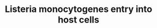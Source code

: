 ---
authors:
- ReactomeTeam
description: Listeria monocytogenes is a short, gram-positive, nonspore-forming motile
  rod. Serotypes 1/2a, 1/2b and 4b make up more than 95% of isolates from humans,
  with serotype 4b causing most of the food-borne outbreaks. Listeria monocytogenes
  enters the body through the gastrointestinal tract after ingestion of contaminated
  food. The bacteria can survive food preservation procedures, such as refrigeration,
  low pH and high salt.<br>Listeria monocytogenes expresses several adhesin proteins
  at the cell surface that facilitate bacterial binding and entry to host cells. The
  bacteria can enter host cells through endocytosis mediated by binding of the bacterial
  InlA (internalin) protein to CDH1 (E-cadherin) at the host cell plasma membrane.
  Listeria monocytogenes can also enter host cells through endocytosis mediated by
  binding of the bacterial InlB protein to MET receptor tyrosine kinase at the host
  cell plasma membrane. Listeria monocytogenes proliferates inside the host cells
  and triggers formation of filopods, elongated protrusions of the host plasma membrane
  that contain bacteria. Filopods are ingested by adjacent cells, allowing Listeria
  monocytogenes to spread from cell to cell, invisible to the immune system of the
  host.<br>Listeria monocytogenes can cross the intestinal, blood-brain and placental
  barriers. In immunocompetent adults Listeria monocytogenes infection usually causes
  gastroenteritis. In infants infected in utero and in immunocompromised adults Listeria
  monocytogenes infection can result in meningoencephalitis and bacteremia (sepsis).<br>InlA
  is critical for crossing the intestinal barrier while both InlA and InlB are needed
  for crossing the placental barrier (Gessain et al. 2015) and, based on in vitro
  studies, the blood-cerebrospinal fluid barrier (Grundler et al. 2013). It seems
  that the intrinsic level of PI3K activity in Listeria-targeted host cells determines
  whether the entry depends on InlA only or InlA and InlB. The interaction of InlA
  with E-cadherin does not activate PI3K/AKT signaling while the interaction of InlB
  with the MET receptor activated the PI3K/AKT signal transduction cascade. Therefore,
  InlB-MET interaction may be important in tissues with low intrinsic PI3K activity
  (Gessain et al. 2015). Even if InlA-E-cadherin route is sufficient for bacterial
  entry, InlB may accelerate bacterial invasion (Pentecost et al. 2010). Cholesterol
  levels in host cell plasma membrane may also influence the preferred route for bacterial
  endocytosis (Seveau et al. 2004). In addition to InlA and InlB, many other virulence
  factors are involved in the Listeria monocytogenes infection cycle (Camejo et al.
  2011) and will be annotated as mechanistic details become available.<br>For review,
  please refer to Bonazzi et al. 2009, Brooks et al. 2010, Camejo et al. 2011, Pizarro-Cerda
  et al. 2012.  View original pathway at [http://www.reactome.org/PathwayBrowser/#DIAGRAM=8876384
  Reactome].
last-edited: 2021-01-25
organisms:
- Homo sapiens
redirect_from:
- /index.php/Pathway:WP4119
- /instance/WP4119
schema-jsonld:
- '@context': https://schema.org/
  '@id': https://wikipathways.github.io/pathways/WP4119.html
  '@type': Dataset
  creator:
    '@type': Organization
    name: WikiPathways
  description: Listeria monocytogenes is a short, gram-positive, nonspore-forming
    motile rod. Serotypes 1/2a, 1/2b and 4b make up more than 95% of isolates from
    humans, with serotype 4b causing most of the food-borne outbreaks. Listeria monocytogenes
    enters the body through the gastrointestinal tract after ingestion of contaminated
    food. The bacteria can survive food preservation procedures, such as refrigeration,
    low pH and high salt.<br>Listeria monocytogenes expresses several adhesin proteins
    at the cell surface that facilitate bacterial binding and entry to host cells.
    The bacteria can enter host cells through endocytosis mediated by binding of the
    bacterial InlA (internalin) protein to CDH1 (E-cadherin) at the host cell plasma
    membrane. Listeria monocytogenes can also enter host cells through endocytosis
    mediated by binding of the bacterial InlB protein to MET receptor tyrosine kinase
    at the host cell plasma membrane. Listeria monocytogenes proliferates inside the
    host cells and triggers formation of filopods, elongated protrusions of the host
    plasma membrane that contain bacteria. Filopods are ingested by adjacent cells,
    allowing Listeria monocytogenes to spread from cell to cell, invisible to the
    immune system of the host.<br>Listeria monocytogenes can cross the intestinal,
    blood-brain and placental barriers. In immunocompetent adults Listeria monocytogenes
    infection usually causes gastroenteritis. In infants infected in utero and in
    immunocompromised adults Listeria monocytogenes infection can result in meningoencephalitis
    and bacteremia (sepsis).<br>InlA is critical for crossing the intestinal barrier
    while both InlA and InlB are needed for crossing the placental barrier (Gessain
    et al. 2015) and, based on in vitro studies, the blood-cerebrospinal fluid barrier
    (Grundler et al. 2013). It seems that the intrinsic level of PI3K activity in
    Listeria-targeted host cells determines whether the entry depends on InlA only
    or InlA and InlB. The interaction of InlA with E-cadherin does not activate PI3K/AKT
    signaling while the interaction of InlB with the MET receptor activated the PI3K/AKT
    signal transduction cascade. Therefore, InlB-MET interaction may be important
    in tissues with low intrinsic PI3K activity (Gessain et al. 2015). Even if InlA-E-cadherin
    route is sufficient for bacterial entry, InlB may accelerate bacterial invasion
    (Pentecost et al. 2010). Cholesterol levels in host cell plasma membrane may also
    influence the preferred route for bacterial endocytosis (Seveau et al. 2004).
    In addition to InlA and InlB, many other virulence factors are involved in the
    Listeria monocytogenes infection cycle (Camejo et al. 2011) and will be annotated
    as mechanistic details become available.<br>For review, please refer to Bonazzi
    et al. 2009, Brooks et al. 2010, Camejo et al. 2011, Pizarro-Cerda et al. 2012.  View
    original pathway at [http://www.reactome.org/PathwayBrowser/#DIAGRAM=8876384 Reactome].
  keywords:
  - InlA:p-Y753,Y754-CDH1:p-Y-CTNNB1:CTNND1
  - MyrG-p-Y419-SRC
  - InlA:p-Y753,Y754-CDH1:p-Y-CTNNB1:CBLL1 dimer:Zn2+
  - EPS15:HGS:STAM
  - InlA:Ub-K,p-Y753,Y754-CDH1:Ub-K,p-Y-CTNNB1:CBLL1 dimer:Zn2+
  - 'CTNND1 '
  - CBLL1 dimer:Zn2+
  - 'p-Y753,Y754-CDH1(155-882) '
  - 'UBC(229-304) '
  - InlA
  - InlB
  - 'UBC(153-228) '
  - 'MonoUb-K,p-Y1234,Y1235,Y1349,Y1356-MET '
  - 'CTNNB1 '
  - 'UBC(1-76) '
  - 'UBB(153-228) '
  - 'UBC(305-380) '
  - 'STAM '
  - dimer:GRB2-1:p-Y-CBL
  - 'UBC(457-532) '
  - 'UBB(1-76) '
  - InlB:MonoUb-K,p-4Y-MET dimer:GRB2-1:p-Y-CBL:CIN85:endophilin
  - 'EPS15 '
  - CTNND1
  - 'UBB(77-152) '
  - dimer:GRB2-1:CBL
  - CIN85:endophilin
  - InlB:MET
  - 'p-Y1234,Y1235,Y1349,Y1356-MET '
  - InlB:MonoUb-K,p-4Y-MET dimer:GRB2-1:p-Y-CBL
  - 'SH3GL3 '
  - 'Ub-K,p-Y-CTNNB1 '
  - 'Ca2+ '
  - MyrG-SRC
  - InlA:CDH1:CTNNB1:CTNND1
  - 'SH3GL2 '
  - MET
  - 'HGS '
  - 'CBLL1 '
  - 'UBC(609-684) '
  - 'Zn2+ '
  - 'GRB2-1 '
  - CBL:GRB2
  - InlB:p-4Y-MET dimer
  - 'p-Y-CTNNB1 '
  - 'CBL '
  - 'p-Y-CBL '
  - InlB:p-4Y-MET
  - 'STAM2 '
  - 'SH3GL1 '
  - 'RPS27A(1-76) '
  - 'InlA '
  - InlB:MonoUb-K,p-4Y-MET:GRB2-1:p-Y-CBL:CIN85:endophilin:EPS15:HGS:STAM
  - 'SH3KBP1 '
  - 'Ub-K,p-Y753,Y754-CDH1(155-882) '
  - 'MET '
  - 'UBC(533-608) '
  - 'UBA52(1-76) '
  - 'UBC(381-456) '
  - CDH1:CTNNB1:CTNND1
  - ADP
  - Ub
  - 'InlB '
  - InlB:MET dimer
  - 'CDH1(155-882) '
  - 'UBC(77-152) '
  - ATP
  license: CC0
  name: Listeria monocytogenes entry into host cells
seo: CreativeWork
title: Listeria monocytogenes entry into host cells
wpid: WP4119
---